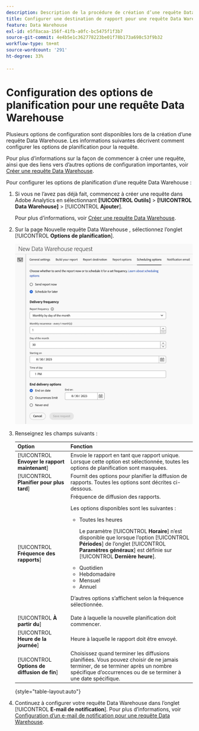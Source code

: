 ```yaml
---
description: Description de la procédure de création d’une requête Data Warehouse.
title: Configurer une destination de rapport pour une requête Data Warehouse
feature: Data Warehouse
exl-id: e5f8acaa-156f-41fb-a0fc-bc5475f1f3b7
source-git-commit: 4e4b5e1c362778223be01f78b173a698c53f9b32
workflow-type: tm+mt
source-wordcount: '291'
ht-degree: 33%

---
```


# Configuration des options de planification pour une requête Data Warehouse

Plusieurs options de configuration sont disponibles lors de la création d’une requête Data Warehouse. Les informations suivantes décrivent comment configurer les options de planification pour la requête.

Pour plus d’informations sur la façon de commencer à créer une requête, ainsi que des liens vers d’autres options de configuration importantes, voir [Créer une requête Data Warehouse](/help/export/data-warehouse/create-request/t-dw-create-request.md).

Pour configurer les options de planification d’une requête Data Warehouse :

1. Si vous ne l’avez pas déjà fait, commencez à créer une requête dans Adobe Analytics en sélectionnant **[!UICONTROL Outils]** > **[!UICONTROL Data Warehouse]** > [!UICONTROL **Ajouter**].

   Pour plus d’informations, voir [Créer une requête Data Warehouse](/help/export/data-warehouse/create-request/t-dw-create-request.md).

1. Sur la page Nouvelle requête Data Warehouse , sélectionnez l’onglet [!UICONTROL **Options de planification**].

   ![Onglet Destination du rapport](assets/dw-scheduling-options.png) <!-- update screenshot -->

1. Renseignez les champs suivants :

   | Option | Fonction |
   |---------|----------|
   | [!UICONTROL **Envoyer le rapport maintenant**] | Envoie le rapport en tant que rapport unique. Lorsque cette option est sélectionnée, toutes les options de planification sont masquées. |
   | [!UICONTROL **Planifier pour plus tard**] | Fournit des options pour planifier la diffusion de rapports. Toutes les options sont décrites ci-dessous. |
   | [!UICONTROL **Fréquence des rapports**] | Fréquence de diffusion des rapports. <p>Les options disponibles sont les suivantes :</p><ul><li>Toutes les heures</li><p>Le paramètre [!UICONTROL **Horaire**] n’est disponible que lorsque l’option [!UICONTROL **Périodes**] de l’onglet [!UICONTROL **Paramètres généraux**] est définie sur [!UICONTROL **Dernière heure**].</p><li>Quotidien</li><li>Hebdomadaire</li><li>Mensuel</li><li>Annuel</li></ul><p>D’autres options s’affichent selon la fréquence sélectionnée.</p> |
   | [!UICONTROL **À partir du**] | Date à laquelle la nouvelle planification doit commencer. |
   | [!UICONTROL **Heure de la journée**] | Heure à laquelle le rapport doit être envoyé. |
   | [!UICONTROL **Options de diffusion de fin**] | Choisissez quand terminer les diffusions planifiées. Vous pouvez choisir de ne jamais terminer, de se terminer après un nombre spécifique d’occurrences ou de se terminer à une date spécifique. |

   {style="table-layout:auto"}

1. Continuez à configurer votre requête Data Warehouse dans l’onglet [!UICONTROL **E-mail de notification**]. Pour plus d’informations, voir [Configuration d’un e-mail de notification pour une requête Data Warehouse](/help/export/data-warehouse/create-request/dw-request-email.md).
